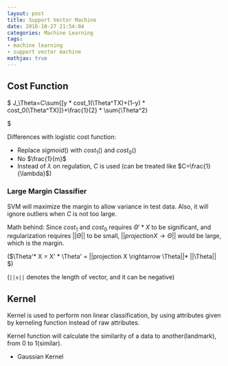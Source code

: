 ```yaml
---
layout: post
title: Support Vector Machine
date: 2016-10-27 21:54:04
categories: Machine Learning
tags:
- machine learning
- support vector machine
mathjax: true
---
```


## Cost Function
$
J_\Theta=C\sum{[y * cost_1(\Theta^TX)+(1-y) * cost_0(\Theta^TX)]}+\frac{1}{2} * \sum{\Theta^2}

$

Differences with logistic cost function:
- Replace $sigmoid()$ with $cost_1()$ and $cost_0()$
- No $\frac{1}{m}$
- Instead of $\lambda$ on regulation, $C$ is used (can be treated like $C=\frac{1}{\lambda}$)

### Large Margin Classifier
SVM will maximize the margin to allow variance in test data. Also, it will ignore outliers when $C$ is not too large.

Math behind: Since $cost_1$ and $cost_0$ requires $\Theta'*X$ to be significant, and regularization requires $||\Theta||$ to be small, $||projection X \rightarrow \Theta||$ would be large, which is the margin.

($\Theta'* X = X' * \Theta' =  ||projection X \rightarrow \Theta||* ||\Theta||
$)

(`||x||` denotes the length of vector, and it can be negative)

## Kernel
Kernel is used to perform non linear classification, by using attributes given by kerneling function instead of raw attributes.

Kernel function will calculate the similarity of a data to another(landmark), from 0 to 1(similar).

- Gaussian Kernel

